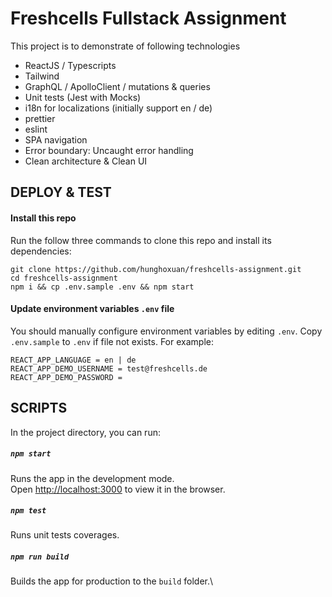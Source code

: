 # Freshcells Fullstack Assignment

This project is to demonstrate of following technologies
- ReactJS / Typescripts
- Tailwind
- GraphQL / ApolloClient / mutations & queries
- Unit tests (Jest with Mocks)
- i18n for localizations (initially support en / de)
- prettier
- eslint
- SPA navigation
- Error boundary: Uncaught error handling
- Clean architecture & Clean UI

## DEPLOY & TEST

#### Install this repo

Run the follow three commands to clone this repo and install its dependencies:

```
git clone https://github.com/hunghoxuan/freshcells-assignment.git
cd freshcells-assignment
npm i && cp .env.sample .env && npm start
```

#### Update environment variables `.env` file

You should manually configure environment variables by editing `.env`. Copy `.env.sample` to `.env` if file not exists. For example:
```
REACT_APP_LANGUAGE = en | de
REACT_APP_DEMO_USERNAME = test@freshcells.de
REACT_APP_DEMO_PASSWORD = 
```

## SCRIPTS

In the project directory, you can run:

##### `npm start`

Runs the app in the development mode.\
Open [http://localhost:3000](http://localhost:3000) to view it in the browser.

##### `npm test`

Runs unit tests coverages.

##### `npm run build`

Builds the app for production to the `build` folder.\


